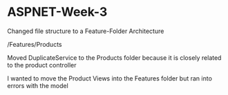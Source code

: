 # ASPNET-Week-3

Changed file structure to a Feature-Folder Architecture

/Features/Products

Moved DuplicateService to the Products folder because it is closely related to the product controller

I wanted to move the Product Views into the Features folder but ran into errors with the model
